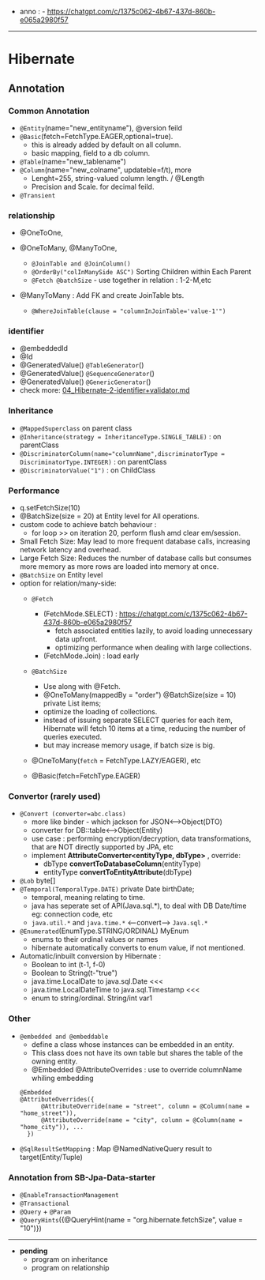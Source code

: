 - anno : - https://chatgpt.com/c/1375c062-4b67-437d-860b-e065a2980f57
--- 
# Hibernate
## Annotation
### Common Annotation
  - `@Entity`(name="new_entityname"),  @version feild
  - `@Basic`(fetch=FetchType.EAGER,optional=true).
    - this is already added by default on all column.
    - basic mapping, field to a db column.
  - `@Table`(name="new_tablename") 
  - `@Column`(name="new_colname", updateble=f/t), more 
    - Lenght=255, string-valued column length. / @Length
    - Precision and Scale. for decimal feild.
  - `@Transient`
  
### relationship
- @OneToOne, 
- @OneToMany,  @ManyToOne, 
  - `@JoinTable and @JoinColumn()`
  - `@OrderBy("colInManySide ASC")` Sorting Children within Each Parent
  - `@Fetch @batchSize` - use together in relation : 1-2-M,etc

- @ManyToMany : Add FK and create JoinTable bts.
  - `@WhereJoinTable(clause = "columnInJoinTable='value-1'")`

### identifier
- @embeddedId
- @Id
- @GeneratedValue() `@TableGenerator`()
- @GeneratedValue() `@SequenceGenerator`()
- @GeneratedValue() `@GenericGenerator`()
- check more: [04_Hibernate-2-identifier+validator.md](04_Hibernate-2-identifier+validator.md)
  
### Inheritance
- `@MappedSuperclass` on parent class
- `@Inheritance(strategy = InheritanceType.SINGLE_TABLE)` : on parentClass
- `@DiscriminatorColumn(name="columnName",discriminatorType = DiscriminatorType.INTEGER)` : on parentClass
- `@DiscriminatorValue("1")` : on ChildClass

### Performance
- q.setFetchSize(10)
- @BatchSize(size = 20) at Entity level for All operations.
- custom code to achieve batch behaviour :
  - for loop >> on iteration 20, perform flush amd clear em/session.
- Small Fetch Size: May lead to more frequent database calls, increasing network latency and overhead.
- Large Fetch Size: Reduces the number of database calls but consumes more memory as more rows are loaded into memory at once.
- `@BatchSize` on Entity level
- option for relation/many-side:
  - `@Fetch` 
    - (FetchMode.SELECT) : https://chatgpt.com/c/1375c062-4b67-437d-860b-e065a2980f57
      - fetch associated entities lazily, to avoid loading unnecessary data upfront.
      - optimizing performance when dealing with large collections.
    - (FetchMode.Join) : load early

  - `@BatchSize` 
    - Use along with @Fetch.
    - @OneToMany(mappedBy = "order")  @BatchSize(size = 10) private List<OrderItem> items; 
    - optimize the loading of collections.
    - instead of issuing separate SELECT queries for each item, Hibernate will fetch 10 items at a time, reducing the number of queries executed.
    - but may increase memory usage, if batch size is big.
    
  - @OneToMany(`fetch` = FetchType.LAZY/EAGER), etc
  - @Basic(fetch=FetchType.EAGER)

### Convertor (rarely used)
- `@Convert (converter=abc.class)` 
  - more like binder - which jackson for JSON<-->Object(DTO)
  - converter for DB::table<-->Object(Entity)
  - use case : performing encryption/decryption, data transformations, that are NOT directly supported by JPA, etc
  - implement **AttributeConverter<entityType, dbType>** , override:
    - dbType **convertToDatabaseColumn**(entityType)
    - entityType **convertToEntityAttribute**(dbType)
- `@Lob` byte[]
- `@Temporal(TemporalType.DATE)` private Date birthDate;
  - temporal, meaning relating to time.
  - java has seperate set of API(Java.sql.*), to deal with DB Date/time eg: connection code, etc
  - `java.util.*` and `java.time.*`  <--convert-->  `Java.sql.*`
- `@Enumerated`(EnumType.STRING/ORDINAL) MyEnum
  - enums to their ordinal values or names
  - hibernate automatically converts to enum value, if not mentioned.
- Automatic/inbuilt conversion by Hibernate :
  - Boolean to int (t-1, f-0)
  - Boolean to String(t-"true")
  - java.time.LocalDate to java.sql.Date  <<<
  - java.time.LocalDateTime to java.sql.Timestamp <<<
  - enum to string/ordinal. String/int var1


### Other
- `@embedded and @embeddable`
  - define a class whose instances can be embedded in an entity. 
  - This class does not have its own table but shares the table of the owning entity.
  - @Embedded @AttributeOverrides : use to override columnName whiling embedding
  ``` 
  @Embedded  
  @AttributeOverrides({
        @AttributeOverride(name = "street", column = @Column(name = "home_street")),
        @AttributeOverride(name = "city", column = @Column(name = "home_city")), ...
    })
  ```
- `@SqlResultSetMapping` : Map @NamedNativeQuery result to target(Entity/Tuple)

### Annotation from SB-Jpa-Data-starter
- `@EnableTransactionManagement`
- `@Transactional`
- `@Query` + `@Param`
- `@QueryHints`({@QueryHint(name = "org.hibernate.fetchSize", value = "10")})

---
- **pending**
  - program on inheritance
  - program on relationship